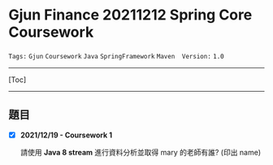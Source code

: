 # Gjun Finance 20211212 Spring Core Coursework

`Tags:` `Gjun` `Coursework` `Java` `SpringFramework` `Maven`　`Version:` `1.0`

---

[Toc]

---

## 題目

- [x] **2021/12/19 - Coursework 1**

  請使用 **Java 8 stream** 進行資料分析並取得 mary 的老師有誰? (印出 name)
